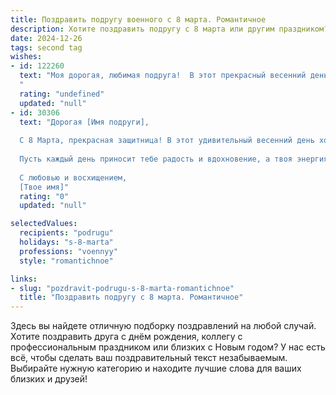 ```yaml
---
title: Поздравить подругу военного с 8 марта. Романтичное
description: Хотите поздравить подругу с 8 марта или другим праздником? Наш ИИ создаст незабываемое поздравление, а вы обязательно выделитесь среди других.  
date: 2024-12-26
tags: second tag
wishes:
- id: 122260
  text: "Моя дорогая, любимая подруга!  В этот прекрасный весенний день, 8 Марта, я хочу поздравить тебя с праздником!  Твоя сила духа, смелость и преданность своей службе восхищают меня, но сегодня позволь мне видеть в тебе прежде всего хрупкую, нежную женщину, достойную всей любви и счастья в мире. Пусть этот день будет наполнен радостью, нежностью и романтикой, а твоя жизнь – яркими, незабываемыми моментами.  С праздником, моя храбрая и прекрасная!
  "
  rating: "undefined"
  updated: "null"
- id: 30306
  text: "Дорогая [Имя подруги],
  
  С 8 Марта, прекрасная защитница! В этот удивительный весенний день хочу поздравить тебя с праздником, который освещает женскую силу и нежность. Ты, как истинный военный, проявляешь мужество и решимость на службе, но в твоём сердце скрыта невероятная мягкость и забота.
  
  Пусть каждый день приносит тебе радость и вдохновение, а твоя энергия и целеустремленность помогают достигать всех высот, о которых ты мечтаешь. Желаю, чтобы в твоей жизни было больше светлых моментов, поддержки и любви. Ты заслуживаешь всех самых прекрасных чувств и искреннего счастья.
  
  С любовью и восхищением,
  [Твое имя]"
  rating: "0"
  updated: "null"

selectedValues:
  recipients: "podrugu"
  holidays: "s-8-marta"
  professions: "voennyy"
  style: "romantichnoe"

links:
- slug: "pozdravit-podrugu-s-8-marta-romantichnoe"
  title: "Поздравить подругу с 8 марта. Романтичное"
---
```


Здесь вы найдете отличную подборку поздравлений на любой случай. 
Хотите поздравить друга с днём рождения, коллегу с профессиональным праздником или близких с Новым годом? У нас есть всё, чтобы сделать ваш поздравительный текст незабываемым. Выбирайте нужную категорию и находите лучшие слова для ваших близких и друзей!
